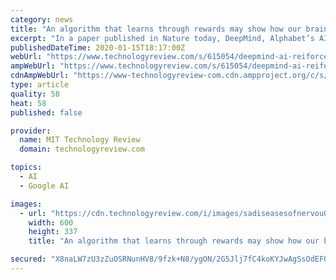 ```yaml
---
category: news
title: "An algorithm that learns through rewards may show how our brain does too"
excerpt: "In a paper published in Nature today, DeepMind, Alphabet’s AI subsidiary, has once again used lessons from reinforcement learning to propose a new theory about the reward mechanisms within our ..."
publishedDateTime: 2020-01-15T18:17:00Z
webUrl: "https://www.technologyreview.com/s/615054/deepmind-ai-reiforcement-learning-reveals-dopamine-neurons-in-brain/"
ampWebUrl: "https://www.technologyreview.com/s/615054/deepmind-ai-reiforcement-learning-reveals-dopamine-neurons-in-brain/amp/"
cdnAmpWebUrl: "https://www-technologyreview-com.cdn.ampproject.org/c/s/www.technologyreview.com/s/615054/deepmind-ai-reiforcement-learning-reveals-dopamine-neurons-in-brain/amp/"
type: article
quality: 58
heat: 58
published: false

provider:
  name: MIT Technology Review
  domain: technologyreview.com

topics:
  - AI
  - Google AI

images:
  - url: "https://cdn.technologyreview.com/i/images/sadiseasesofnervou00gord-web.jpg?sw=600&cx=118&cy=106&cw=2723&ch=1532"
    width: 600
    height: 337
    title: "An algorithm that learns through rewards may show how our brain does too"

secured: "X8naLW7zU3zZuOSRNunHV8/9fzk+N8/ygON/2G5Jlj7fC4koKYJwAgSsOdEFOnKfU6Tjbg+BbDUWctVSMc0x6qYIIZnj89uBDC44mWvi7W+eYdcAO/Ub5CzYeLwpJK505JxVLvI9CKVkiF/n/k7un9sdv3/bVGJHnA4EAU3/1KYgYeBpWRD4Q+4VNbZfJE4gRR7pcmP2VbE2RsQ4kbm4Sd2zVlZDL6FwIukuK7F2s9ZOBqfNMG//Db/DGqVaiZ69IAn7ja2teLyoZIf9M3RrcbpjdRIAv0EDVDrJWXdLbhRWUMeLdo/1ReLZa+bpgZ8H;vApbK/xHRlDoTQFTeGYqOQ=="
---
```



